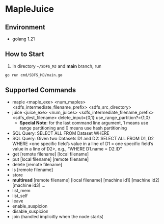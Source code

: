 # MapleJuice

## Environment
* golang 1.21


## How to Start 
1. In directory `~/SDFS_MJ` and **main** branch, run 
```
go run cmd/SDFS_MJ/main.go
```

## Supported Commands
* maple <maple_exe> <num_maples> <sdfs_intermediate_filename_prefix> <sdfs_src_directory>
* juice <juice_exe> <num_juices> <sdfs_intermediate_filename_prefix> <sdfs_dest_filename> delete_input={0,1} use_range_partition?={1,0}
  * **Special Note:** for the last command line argument, 1 means use range partitioning and 0 means use hash partitioning
* SQL Query: SELECT ALL FROM Dataset WHERE <regex condition>
* SQL Query:  Given two Datasets D1 and D2: SELECT ALL FROM D1, D2 WHERE <one
specific field’s value in a line of D1 = one specific field’s value in a line of D2>, e.g., “WHERE D1.name = D2.ID”
* get [remote filename] [local filename]
* put [local filename] [remote filename]
* delete [remote filename]
* ls [remote filename]
* store
* **multiread** [remote filename] [local filename] [machine id1] [machine id2] [machine id3] ...
* list_mem
* list_self
* leave
* enable_suspicion
* disable_suspicion
* join (handled implicitly when the node starts)

